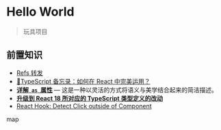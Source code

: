 # Hello World

> 玩具项目

## 前置知识

- [Refs 转发](https://zh-hans.reactjs.org/docs/forwarding-refs.html)
- [🔖TypeScript 备忘录：如何在 React 中完美运用？](https://juejin.cn/post/6910863689260204039)
- **[详解  `as`  属性](https://www.robinwieruch.de/react-as-prop/)** — 这是一种以灵活的方式将语义与美学结合起来的简洁描述。
- **[升级到 React 18 所对应的 TypeScript 类型定义的改动](https://blog.logrocket.com/upgrading-react-18-typescript/)**
- [React Hook: Detect Click outside of Component](https://www.robinwieruch.de/react-hook-detect-click-outside-component/)

map
